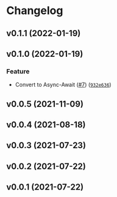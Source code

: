 # Changelog

<!--next-version-placeholder-->

## v0.1.1 (2022-01-19)


## v0.1.0 (2022-01-19)
### Feature
* Convert to Async-Await ([#7](https://github.com/WIPACrepo/MQClient-RabbitMQ/issues/7)) ([`932e636`](https://github.com/WIPACrepo/MQClient-RabbitMQ/commit/932e636b176d61d39d940c8486b38bcf2d1f9226))

## v0.0.5 (2021-11-09)


## v0.0.4 (2021-08-18)


## v0.0.3 (2021-07-23)


## v0.0.2 (2021-07-22)


## v0.0.1 (2021-07-22)

